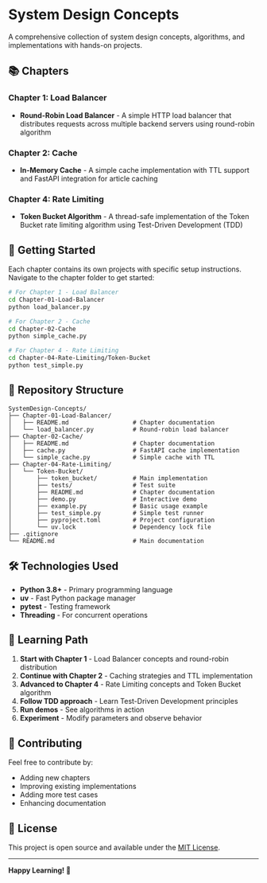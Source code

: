 # System Design Concepts

A comprehensive collection of system design concepts, algorithms, and implementations with hands-on projects.

## 📚 Chapters

### Chapter 1: Load Balancer
- **Round-Robin Load Balancer** - A simple HTTP load balancer that distributes requests across multiple backend servers using round-robin algorithm

### Chapter 2: Cache
- **In-Memory Cache** - A simple cache implementation with TTL support and FastAPI integration for article caching

### Chapter 4: Rate Limiting
- **Token Bucket Algorithm** - A thread-safe implementation of the Token Bucket rate limiting algorithm using Test-Driven Development (TDD)

## 🚀 Getting Started

Each chapter contains its own projects with specific setup instructions. Navigate to the chapter folder to get started:

```bash
# For Chapter 1 - Load Balancer
cd Chapter-01-Load-Balancer
python load_balancer.py

# For Chapter 2 - Cache
cd Chapter-02-Cache
python simple_cache.py

# For Chapter 4 - Rate Limiting
cd Chapter-04-Rate-Limiting/Token-Bucket
python test_simple.py
```

## 📁 Repository Structure

```
SystemDesign-Concepts/
├── Chapter-01-Load-Balancer/
│   ├── README.md                  # Chapter documentation
│   └── load_balancer.py           # Round-robin load balancer
├── Chapter-02-Cache/
│   ├── README.md                  # Chapter documentation
│   ├── cache.py                   # FastAPI cache implementation
│   └── simple_cache.py            # Simple cache with TTL
├── Chapter-04-Rate-Limiting/
│   └── Token-Bucket/
│       ├── token_bucket/          # Main implementation
│       ├── tests/                 # Test suite
│       ├── README.md              # Chapter documentation
│       ├── demo.py                # Interactive demo
│       ├── example.py             # Basic usage example
│       ├── test_simple.py         # Simple test runner
│       ├── pyproject.toml         # Project configuration
│       └── uv.lock                # Dependency lock file
├── .gitignore
└── README.md                      # Main documentation
```

## 🛠️ Technologies Used

- **Python 3.8+** - Primary programming language
- **uv** - Fast Python package manager
- **pytest** - Testing framework
- **Threading** - For concurrent operations

## 📖 Learning Path

1. **Start with Chapter 1** - Load Balancer concepts and round-robin distribution
2. **Continue with Chapter 2** - Caching strategies and TTL implementation
3. **Advanced to Chapter 4** - Rate Limiting concepts and Token Bucket algorithm
4. **Follow TDD approach** - Learn Test-Driven Development principles
5. **Run demos** - See algorithms in action
6. **Experiment** - Modify parameters and observe behavior

## 🤝 Contributing

Feel free to contribute by:
- Adding new chapters
- Improving existing implementations
- Adding more test cases
- Enhancing documentation

## 📄 License

This project is open source and available under the [MIT License](LICENSE).

---

**Happy Learning! 🎉**
